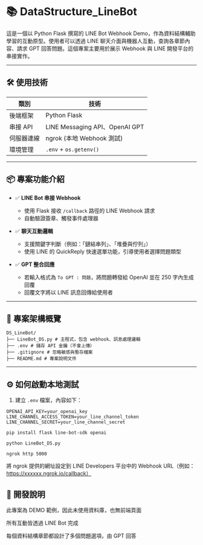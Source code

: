 # 📚 DataStructure_LineBot

這是一個以 Python Flask 撰寫的 LINE Bot Webhook Demo，作為資料結構輔助學習的互動原型。使用者可以透過 LINE 聊天介面與機器人互動，查詢各章節內容、請求 GPT 回答問題。這個專案主要用於展示 Webhook 與 LINE 開發平台的串接實作。

---

## 🛠 使用技術

| 類別       | 技術                     |
|------------|--------------------------|
| 後端框架   | Python Flask                    |
| 串接 API   | LINE Messaging API、OpenAI GPT |
| 伺服器連線 | ngrok (本地 Webhook 測試) |
| 環境管理   | `.env` + `os.getenv()`   |

---

## 📦 專案功能介紹

- ✅ **LINE Bot 串接 Webhook**
  - 使用 Flask 接收 `/callback` 路徑的 LINE Webhook 請求
  - 自動驗證簽章、觸發事件處理器

- ✅ **聊天互動邏輯**
  - 支援關鍵字判斷（例如：「鏈結串列」、「堆疊與佇列」）
  - 使用 LINE 的 QuickReply 快速選單功能，引導使用者選擇問題類型

- ✅ **GPT 整合回應**
  - 若輸入格式為 `To GPT : 問題`，將問題轉發給 OpenAI 並在 250 字內生成回覆
  - 回覆文字將以 LINE 訊息回傳給使用者

---

## 📂 專案架構概覽

```
DS_LineBot/
├── LineBot_DS.py # 主程式，包含 webhook、訊息處理邏輯
├── .env # 儲存 API 金鑰（不會上傳）
├── .gitignore # 忽略敏感與暫存檔案
├── README.md # 專案說明文件
```


---

## ⚙️ 如何啟動本地測試

1. 建立 `.env` 檔案，內容如下：

```env
OPENAI_API_KEY=your_openai_key
LINE_CHANNEL_ACCESS_TOKEN=your_line_channel_token
LINE_CHANNEL_SECRET=your_line_channel_secret

pip install flask line-bot-sdk openai

python LineBot_DS.py

ngrok http 5000
```

將 ngrok 提供的網址設定到 LINE Developers 平台中的 Webhook URL（例如：https://xxxxxx.ngrok.io/callback）

## 🚧 開發說明
此專案為 DEMO 範例，因此未使用資料庫，也無前端頁面

所有互動皆透過 LINE Bot 完成

每個資料結構章節都設計了多個問題選項，由 GPT 回答

